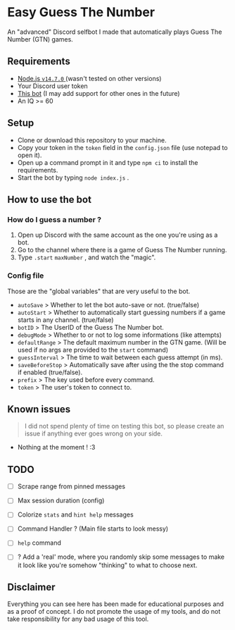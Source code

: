 # Easy Guess The Number

An "advanced" Discord selfbot I made that automatically plays Guess The Number (GTN) games.

## Requirements

* [Node.js `v14.7.0` ](https://nodejs.org/en/) (wasn't tested on other versions)
* Your Discord user token
* [This bot](https://discord.com/oauth2/authorize?client_id=694278840855298079&permissions=8&scope=bot) (I may add support for other ones in the future)
* An IQ >= 60

## Setup

* Clone or download this repository to your machine.
* Copy your token in the `token` field in the `config.json` file (use notepad to open it).
* Open up a command prompt in it and type `npm ci` to install the requirements.
* Start the bot by typing `node index.js` .

## How to use the bot

### How do I guess a number ?

1. Open up Discord with the same account as the one you're using as a bot.  
2. Go to the channel where there is a game of Guess The Number running.  
3. Type `.start`  `maxNumber` , and watch the "magic".  

### Config file

Those are the "global variables" that are very useful to the bot.

* `autoSave` > Whether to let the bot auto-save or not. (true/false)
* `autoStart` > Whether to automatically start guessing numbers if a game starts in any channel. (true/false)
* `botID` > The UserID of the Guess The Number bot.
* `debugMode` > Whether to or not to log some informations (like attempts)
* `defaultRange` > The default maximum number in the GTN game. (Will be used if no args are provided to the `start` command)
* `guessInterval` > The time to wait between each guess attempt (in ms).
* `saveBeforeStop` > Automatically save after using the the stop command if enabled (true/false).
* `prefix` > The key used before every command.
* `token` > The user's token to connect to.

## Known issues

> I did not spend plenty of time on testing this bot, so please create an issue if anything ever goes wrong on your side.

* Nothing at the moment ! :3

## TODO

* [ ] Scrape range from pinned messages
* [ ] Max session duration (config)
* [ ] Colorize `stats` and `hint help` messages

* [ ] Command Handler ? (Main file starts to look messy)
* [ ] `help` command
* [ ] ? Add a 'real' mode, where you randomly skip some messages to make it look like you're somehow "thinking" to what to choose next.

## Disclaimer

Everything you can see here has been made for educational purposes and as a proof of concept.
I do not promote the usage of my tools, and do not take responsibility for any bad usage of this tool.
